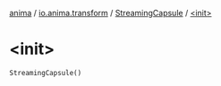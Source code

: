 [anima](../../index.md) / [io.anima.transform](../index.md) / [StreamingCapsule](index.md) / [&lt;init&gt;](./-init-.md)

# &lt;init&gt;

`StreamingCapsule()`